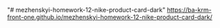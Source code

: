 "# mezhenskyi-homework-12-nike-product-card-dark"
https://ba-krm-front-one.github.io/mezhenskyi-homework-12-nike-product-card-dark/
